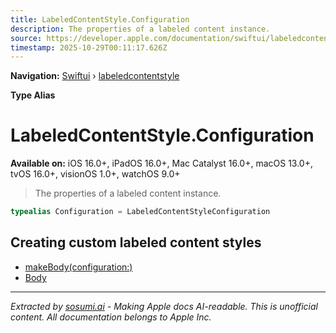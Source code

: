 ```yaml
---
title: LabeledContentStyle.Configuration
description: The properties of a labeled content instance.
source: https://developer.apple.com/documentation/swiftui/labeledcontentstyle/configuration
timestamp: 2025-10-29T00:11:17.626Z
---
```


**Navigation:** [Swiftui](/documentation/swiftui) › [labeledcontentstyle](/documentation/swiftui/labeledcontentstyle)

**Type Alias**

# LabeledContentStyle.Configuration

**Available on:** iOS 16.0+, iPadOS 16.0+, Mac Catalyst 16.0+, macOS 13.0+, tvOS 16.0+, visionOS 1.0+, watchOS 9.0+

> The properties of a labeled content instance.

```swift
typealias Configuration = LabeledContentStyleConfiguration
```

## Creating custom labeled content styles

- [makeBody(configuration:)](/documentation/swiftui/labeledcontentstyle/makebody(configuration:))
- [Body](/documentation/swiftui/labeledcontentstyle/body)

---

*Extracted by [sosumi.ai](https://sosumi.ai) - Making Apple docs AI-readable.*
*This is unofficial content. All documentation belongs to Apple Inc.*

